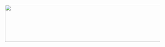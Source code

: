 <a href="https://github.com/devxb/gitanimals">
  <img
    src="https://render.gitanimals.org/lines/miridih-sblee"
    width="600"
    height="120"
  />
</a>

